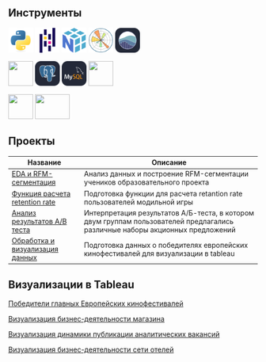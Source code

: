 ## Инструменты

<img src="https://github.com/devicons/devicon/blob/master/icons/python/python-original.svg" width="50" height="50"> <img src="https://github.com/devicons/devicon/blob/master/icons/pandas/pandas-original.svg" width="50" height="50"> <img src="https://github.com/devicons/devicon/blob/master/icons/numpy/numpy-original.svg" width="50" height="50"> <img src="https://github.com/devicons/devicon/blob/master/icons/matplotlib/matplotlib-original.svg" width="50" height="50"> <img src="https://github.com/LelouchFR/skill-icons/blob/main/assets/seaborn-auto.svg" width="50" height="50">

<img src="https://user-images.githubusercontent.com/22622770/116547188-4272a780-a8fb-11eb-89e1-e466aa6fd00c.png" width="50" height="50"> <img src="https://github.com/tandpfun/skill-icons/blob/main/icons/PostgreSQL-Dark.svg" width="50" height="50"> <img src="https://github.com/tandpfun/skill-icons/blob/main/icons/MySQL-Dark.svg" width="50" height="50"> <img src="https://github.com/user-attachments/assets/2d9c62ab-3d1f-4c7f-bd76-14a85c05b7e2" width="50" height="50">

<img src="https://github.com/user-attachments/assets/3c9a4296-ef59-4baf-9b90-07741fce278f" width="50" height="50"> <img src="https://github.com/user-attachments/assets/e701e32f-8756-458b-84bb-753144da1b73" width="70" height="50">

## Проекты

| Название | Описание  |
| ------------- | ------------- |
| [EDA и RFM-сегментация](https://github.com/DVDinTheWoods/e-learning-data-analysis)| Анализ данных и построение RFM-сегментации учеников образовательного проекта|
| [Функция расчета retention rate](https://github.com/DVDinTheWoods/retention_function)| Подготовка функции для расчета retantion rate пользователей модильной игры| 
| [Анализ результатов A/B теста](https://github.com/DVDinTheWoods/mobile_game_ab-testing_results) |Интерпретация результатов А/Б-теста, в котором двум группам пользователей предлагались различные наборы акционных предложений|
| [Обработка и визуализация данных](https://github.com/DVDinTheWoods/european_film_festival_data) | Подготовка данных о победителях европейских кинофестивалей для визуализации в tableau|

## Визуализации в Tableau

[Победители главных Европейских кинофестивалей](https://public.tableau.com/views/MajorEuropeanfilmfestivalswinners/Dashboard1?:language=en-US&:sid=&:redirect=auth&:display_count=n&:origin=viz_share_link)

[Визуализация бизнес-деятельности магазина](https://public.tableau.com/views/Superstore_Dashboard_17282902581060/Dashboard2?:language=en-US&:sid=&:redirect=auth&:display_count=n&:origin=viz_share_link)

[Визуализация динамики публикации аналитических вакансий](https://public.tableau.com/views/Karpov_Courses_Task_2_HH/Dashboard1?:language=en-US&:sid=&:redirect=auth&:display_count=n&:origin=viz_share_link)

[Визуализация бизнес-деятельности сети отелей](https://public.tableau.com/views/Hotels_Dashboard/Dashboard?:language=en-US&:sid=&:redirect=auth&:display_count=n&:origin=viz_share_link)

<!--
**DVDinTheWoods/DVDinTheWoods** is a ✨ _special_ ✨ repository because its `README.md` (this file) appears on your GitHub profile.

Here are some ideas to get you started:

- 🔭 I’m currently working on ...
- 🌱 I’m currently learning ...
- 👯 I’m looking to collaborate on ...
- 🤔 I’m looking for help with ...
- 💬 Ask me about ...
- 📫 How to reach me: ...
- 😄 Pronouns: ...
- ⚡ Fun fact: ...
-->
